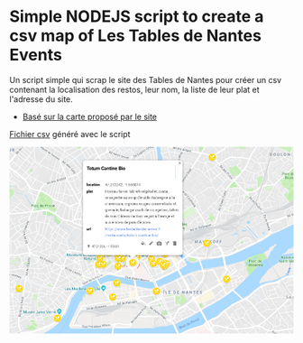 # Simple NODEJS script to create a csv map of Les Tables de Nantes Events

Un script simple qui scrap le site des Tables de Nantes pour créer un csv contenant la localisation des restos, leur nom, la liste de leur plat et l'adresse du site.

- [Basé sur la carte proposé par le site](./map.xml)

[Fichier csv](./result.csv) généré avec le script

![demo.png](demo.png)